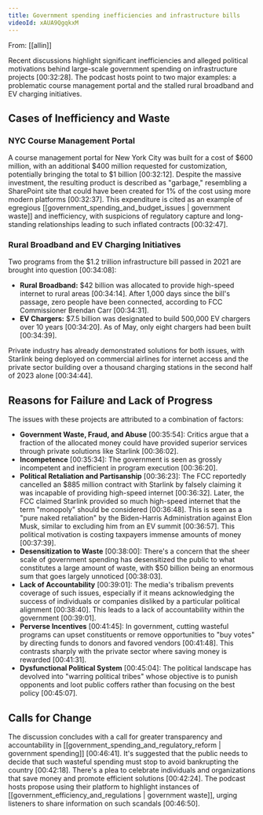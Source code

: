 ```yaml
---
title: Government spending inefficiencies and infrastructure bills
videoId: xAUA9QgqkxM
---
```


From: [[allin]] <br/> 

Recent discussions highlight significant inefficiencies and alleged political motivations behind large-scale government spending on infrastructure projects <a class="yt-timestamp" data-t="00:32:28">[00:32:28]</a>. The podcast hosts point to two major examples: a problematic course management portal and the stalled rural broadband and EV charging initiatives.

## Cases of Inefficiency and Waste

### NYC Course Management Portal
A course management portal for New York City was built for a cost of $600 million, with an additional $400 million requested for customization, potentially bringing the total to $1 billion <a class="yt-timestamp" data-t="00:32:12">[00:32:12]</a>. Despite the massive investment, the resulting product is described as "garbage," resembling a SharePoint site that could have been created for 1% of the cost using more modern platforms <a class="yt-timestamp" data-t="00:32:37">[00:32:37]</a>. This expenditure is cited as an example of egregious [[government_spending_and_budget_issues | government waste]] and inefficiency, with suspicions of regulatory capture and long-standing relationships leading to such inflated contracts <a class="yt-timestamp" data-t="00:32:47">[00:32:47]</a>.

### Rural Broadband and EV Charging Initiatives
Two programs from the $1.2 trillion infrastructure bill passed in 2021 are brought into question <a class="yt-timestamp" data-t="00:34:08">[00:34:08]</a>:
*   **Rural Broadband:** $42 billion was allocated to provide high-speed internet to rural areas <a class="yt-timestamp" data-t="00:34:14">[00:34:14]</a>. After 1,000 days since the bill's passage, zero people have been connected, according to FCC Commissioner Brendan Carr <a class="yt-timestamp" data-t="00:34:31">[00:34:31]</a>.
*   **EV Chargers:** $7.5 billion was designated to build 500,000 EV chargers over 10 years <a class="yt-timestamp" data-t="00:34:20">[00:34:20]</a>. As of May, only eight chargers had been built <a class="yt-timestamp" data-t="00:34:39">[00:34:39]</a>.

Private industry has already demonstrated solutions for both issues, with Starlink being deployed on commercial airlines for internet access and the private sector building over a thousand charging stations in the second half of 2023 alone <a class="yt-timestamp" data-t="00:34:44">[00:34:44]</a>.

## Reasons for Failure and Lack of Progress

The issues with these projects are attributed to a combination of factors:
*   **Government Waste, Fraud, and Abuse** <a class="yt-timestamp" data-t="00:35:54">[00:35:54]</a>: Critics argue that a fraction of the allocated money could have provided superior services through private solutions like Starlink <a class="yt-timestamp" data-t="00:36:02">[00:36:02]</a>.
*   **Incompetence** <a class="yt-timestamp" data-t="00:35:34">[00:35:34]</a>: The government is seen as grossly incompetent and inefficient in program execution <a class="yt-timestamp" data-t="00:36:20">[00:36:20]</a>.
*   **Political Retaliation and Partisanship** <a class="yt-timestamp" data-t="00:36:23">[00:36:23]</a>: The FCC reportedly cancelled an $885 million contract with Starlink by falsely claiming it was incapable of providing high-speed internet <a class="yt-timestamp" data-t="00:36:32">[00:36:32]</a>. Later, the FCC claimed Starlink provided so much high-speed internet that the term "monopoly" should be considered <a class="yt-timestamp" data-t="00:36:48">[00:36:48]</a>. This is seen as a "pure naked retaliation" by the Biden-Harris Administration against Elon Musk, similar to excluding him from an EV summit <a class="yt-timestamp" data-t="00:36:57">[00:36:57]</a>. This political motivation is costing taxpayers immense amounts of money <a class="yt-timestamp" data-t="00:37:39">[00:37:39]</a>.
*   **Desensitization to Waste** <a class="yt-timestamp" data-t="00:38:00">[00:38:00]</a>: There's a concern that the sheer scale of government spending has desensitized the public to what constitutes a large amount of waste, with $50 billion being an enormous sum that goes largely unnoticed <a class="yt-timestamp" data-t="00:38:03">[00:38:03]</a>.
*   **Lack of Accountability** <a class="yt-timestamp" data-t="00:39:01">[00:39:01]</a>: The media's tribalism prevents coverage of such issues, especially if it means acknowledging the success of individuals or companies disliked by a particular political alignment <a class="yt-timestamp" data-t="00:38:40">[00:38:40]</a>. This leads to a lack of accountability within the government <a class="yt-timestamp" data-t="00:39:01">[00:39:01]</a>.
*   **Perverse Incentives** <a class="yt-timestamp" data-t="00:41:45">[00:41:45]</a>: In government, cutting wasteful programs can upset constituents or remove opportunities to "buy votes" by directing funds to donors and favored vendors <a class="yt-timestamp" data-t="00:41:48">[00:41:48]</a>. This contrasts sharply with the private sector where saving money is rewarded <a class="yt-timestamp" data-t="00:41:31">[00:41:31]</a>.
*   **Dysfunctional Political System** <a class="yt-timestamp" data-t="00:45:04">[00:45:04]</a>: The political landscape has devolved into "warring political tribes" whose objective is to punish opponents and loot public coffers rather than focusing on the best policy <a class="yt-timestamp" data-t="00:45:07">[00:45:07]</a>.

## Calls for Change

The discussion concludes with a call for greater transparency and accountability in [[government_spending_and_regulatory_reform | government spending]] <a class="yt-timestamp" data-t="00:46:41">[00:46:41]</a>. It's suggested that the public needs to decide that such wasteful spending must stop to avoid bankrupting the country <a class="yt-timestamp" data-t="00:42:18">[00:42:18]</a>. There's a plea to celebrate individuals and organizations that save money and promote efficient solutions <a class="yt-timestamp" data-t="00:42:24">[00:42:24]</a>. The podcast hosts propose using their platform to highlight instances of [[government_efficiency_and_regulations | government waste]], urging listeners to share information on such scandals <a class="yt-timestamp" data-t="00:46:50">[00:46:50]</a>.